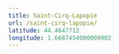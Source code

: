 ```yaml
---
title: Saint-Cirq-Lapopie
url: /saint-cirq-lapopie/
latitude: 44.4647712
longitude: 1.6687454000000002
---
```


